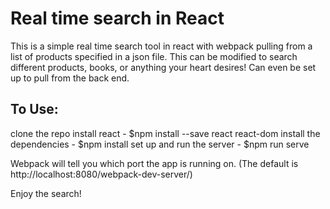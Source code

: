 <h1>Real time search in React</h1>

This is a simple real time search tool in react with webpack pulling from a list of products specified in a json file. 
This can be modified to search different products, books, or anything your heart desires! Can even be set up to pull from the back end.

<h2>To Use:</h2>
clone the repo
install react - $npm install --save react react-dom
install the dependencies - $npm install 
set up and run the server - $npm run serve

Webpack will tell you which port the app is running on. (The default is http://localhost:8080/webpack-dev-server/)

Enjoy the search!
